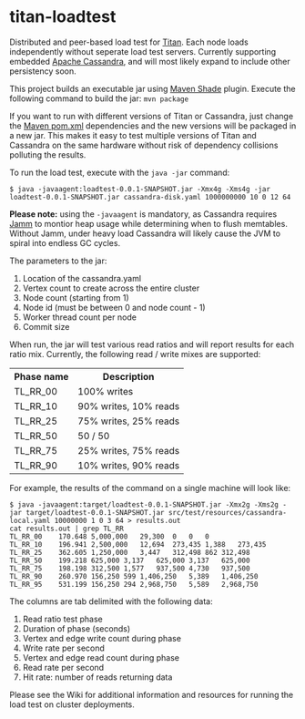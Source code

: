 titan-loadtest
==============

Distributed and peer-based load test for [Titan](http://thinkaurelius.github.io/titan/ "Distributed Graph Database").  Each node loads independently without seperate load test servers.  Currently supporting embedded [Apache Cassandra](http://cassandra.apache.org/ "Peer-to-peer Shared Nothing Database"), and will most likely expand to include other persistency soon.

This project builds an executable jar using [Maven Shade](http://maven.apache.org/plugins/maven-shade-plugin/shade-mojo.html) plugin.  Execute the following command to build the jar: `mvn package`

If you want to run with different versions of Titan or Cassandra, just change the [Maven pom.xml](http://maven.apache.org/guides/introduction/introduction-to-the-pom.html "Project Object Model") dependencies and the new versions will be packaged in a new jar.  This makes it easy to test multiple versions of Titan and Cassandra on the same hardware without risk of dependency collisions polluting the results.

To run the load test, execute with the `java -jar` command:

	$ java -javaagent:loadtest-0.0.1-SNAPSHOT.jar -Xmx4g -Xms4g -jar loadtest-0.0.1-SNAPSHOT.jar cassandra-disk.yaml 1000000000 10 0 12 64

**Please note:** using the `-javaagent` is mandatory, as Cassandra requires [Jamm](https://github.com/jbellis/jamm "Java Agent for Memory Measurements") to montior heap usage while determining when to flush memtables.  Without Jamm, under heavy load Cassandra will likely cause the JVM to spiral into endless GC cycles.

The parameters to the jar:

1. Location of the cassandra.yaml
2. Vertex count to create across the entire cluster
3. Node count (starting from 1)
4. Node id (must be between 0 and node count - 1)
5. Worker thread count per node
6. Commit size
 
When run, the jar will test various read ratios and will report results for each ratio mix.  Currently, the following read / write mixes are supported:

<table>
<tr>
	<th>Phase name</th>
	<th>Description</th>
</tr>
<tr>
    <td>TL_RR_00</td>
    <td>100% writes</td>
</tr>
<tr>
    <td>TL_RR_10</td>
    <td>90% writes, 10% reads</td>
</tr>
<tr>
    <td>TL_RR_25</td>
    <td>75% writes, 25% reads</td>
</tr>
<tr>
    <td>TL_RR_50</td>
    <td>50 / 50</td>
</tr>
<tr>
    <td>TL_RR_75</td>
    <td>25% writes, 75% reads</td>
</tr>
<tr>
    <td>TL_RR_90</td>
    <td>10% writes, 90% reads</td>
</tr>
</table>

For example, the results of the command on a single machine will look like:

	$ java -javaagent:target/loadtest-0.0.1-SNAPSHOT.jar -Xmx2g -Xms2g -jar target/loadtest-0.0.1-SNAPSHOT.jar src/test/resources/cassandra-local.yaml 10000000 1 0 3 64 > results.out
	cat results.out | grep TL_RR
	TL_RR_00	170.648	5,000,000	29,300	0	0	0
	TL_RR_10	196.941	2,500,000	12,694	273,435	1,388	273,435
	TL_RR_25	362.605	1,250,000	3,447	312,498	862	312,498
	TL_RR_50	199.218	625,000	3,137	625,000	3,137	625,000
	TL_RR_75	198.198	312,500	1,577	937,500	4,730	937,500
	TL_RR_90	260.970	156,250	599	1,406,250	5,389	1,406,250
	TL_RR_95	531.199	156,250	294	2,968,750	5,589	2,968,750

The columns are tab delimited with the following data:

1.  Read ratio test phase
2.  Duration of phase (seconds)
3.  Vertex and edge write count during phase
4.  Write rate per second
5.  Vertex and edge read count during phase
6.  Read rate per second
7.  Hit rate: number of reads returning data

Please see the Wiki for additional information and resources for running the load test on cluster deployments.
